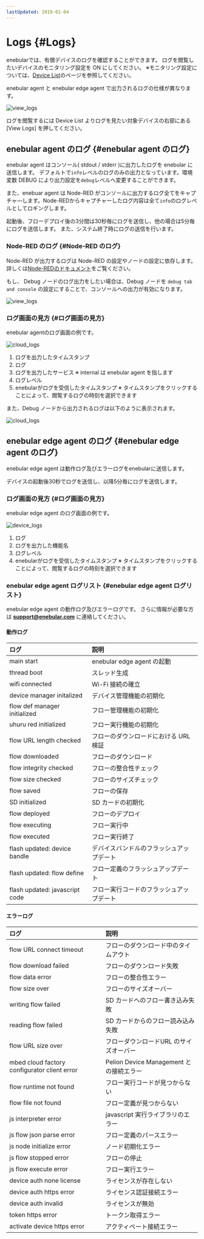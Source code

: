 ```yaml
---
lastUpdated: 2019-01-04
---
```


# Logs {#Logs}

enebularでは、有償デバイスのログを確認することができます。
ログを閲覧したいデバイスのモニタリング設定を ON にしてください。
※モニタリング設定については、[Device List](./DeviceList.md)のページを参照してください。

enebular agent と enebular edge agent で出力されるログの仕様が異なります。

![view_logs](../_asset/images/Device/Logs/view_logs.png)

ログを閲覧するには Device List よりログを見たい対象デバイスの右部にある [View Logs] を押してください。


## enebular agent のログ {#enebular agent のログ}

enebular agent はコンソール( stdout / stderr )に出力したログを enebular に送信します。
デフォルトで`info`レベルのログのみの出力となっています。環境変数 DEBUG により出力設定を`debug`レベルへ変更することができます。

また、enebuar agent は Node-RED がコンソールに出力するログ全てをキャプチャ―します。Node-REDからキャプチャーしたログ内容は全て`info`のログレベルとしてロギングします。

起動後、フローデプロイ後の3分間は30秒毎にログを送信し、他の場合は5分毎にログを送信します。
また、システム終了時にログの送信を行います。

### Node-RED のログ {#Node-RED のログ}

Node-RED が出力するログは Node-RED の設定やノードの設定に依存します。
詳しくは[Node-REDのドキュメント](https://nodered.org/)をご覧ください。

もし、 Debug ノードのログ出力をしたい場合は、Debug ノードを `debug tab and console` の設定にすることで、コンソールへの出力が有効になります。

![view_logs](../_asset/images/Device/Logs/debug_node_config.png)

### ログ画面の見方 {#ログ画面の見方}

enebular agentのログ画面の例です。

![cloud_logs](../_asset/images/Device/Logs/cloud_logs.png)

1. ログを出力したタイムスタンプ
1. ログ
1. ログを出力したサービス
※ internal は enebular agent を指します
1. ログレベル
1. enebularがログを受信したタイムスタンプ
※ タイムスタンプをクリックすることによって、閲覧するログの時刻を選択できます


また、Debug ノードから出力されるログは以下のように表示されます。

![cloud_logs](../_asset/images/Device/Logs/debug_node.png)


## enebular edge agent のログ {#enebular edge agent のログ}

enebular edge agent は動作ログ及びエラーログをenebularに送信します。

デバイスの起動後30秒でログを送信し、以降5分毎にログを送信します。


### ログ画面の見方 {#ログ画面の見方}

enebular edge agent のログ画面の例です。

![device_logs](../_asset/images/Device/Logs/eea_logs.png)

1. ログ
1. ログを出力した機能名
1. ログレベル
1. enebularがログを受信したタイムスタンプ
※ タイムスタンプをクリックすることによって、閲覧するログの時刻を選択できます

### enebular edge agent ログリスト {#enebular edge agent ログリスト}

enebular edge agent の動作ログ及びエラーログです。
さらに情報が必要な方は **support@enebular.com** に連絡してください。

#### 動作ログ

| ログ | 説明 |
| :--- | :--- |
| main start | enebular edge agent の起動 |
| thread boot | スレッド生成 |
| wifi connected | Wi-Fi 接続の確立 |
| device manager initalized | デバイス管理機能の初期化 |
| flow def manager initialized | フロー管理機能の初期化 |
| uhuru red initialized | フロー実行機能の初期化 |
| flow URL length checked | フローのダウンロードにおける URL 検証 |
| flow downloaded | フローのダウンロード |
| flow integrity checked | フローの整合性チェック |
| flow size checked | フローのサイズチェック |
| flow saved | フローの保存 |
| SD initialized | SD カードの初期化 |
| flow deployed | フローのデプロイ |
| flow executing | フロー実行中 |
| flow executed | フロー実行終了 |
| flash updated: device bandle | デバイスバンドルのフラッシュアップデート |
| flash updated: flow define | フロー定義のフラッシュアップデート |
| flash updated: javascript code | フロー実行コードのフラッシュアップデート |

#### エラーログ

| ログ | 説明 |
| :--- | :--- |
| flow URL connect timeout | フローのダウンロード中のタイムアウト |
| flow download failed | フローのダウンロード失敗 |
| flow data error | フローの整合性エラー |
| flow size over | フローのサイズオーバー |
| writing flow failed | SD カードへのフロー書き込み失敗 |
| reading flow failed | SD カードからのフロー読み込み失敗 |
| flow URL size over | フローダウンロードURL のサイズオーバー |
| mbed cloud factory configurator client error | Pelion Device Management との接続エラー |
| flow runtime not found | フロー実行コードが見つからない |
| flow file not found | フロー定義が見つからない |
| js interpreter error | javascript 実行ライブラリのエラー |
| js flow json parse error | フロー定義のパースエラー |
| js node initialize error | ノード初期化エラー |
| js flow stopped error | フローの停止 |
| js flow execute error | フロー実行エラー |
| device auth none license | ライセンスが存在しない |
| device auth https error |ライセンス認証接続エラー |
| device auth invalid | ライセンスが無効 |
| token https error | トークン取得エラー |
| activate device https error | アクティベート接続エラー |